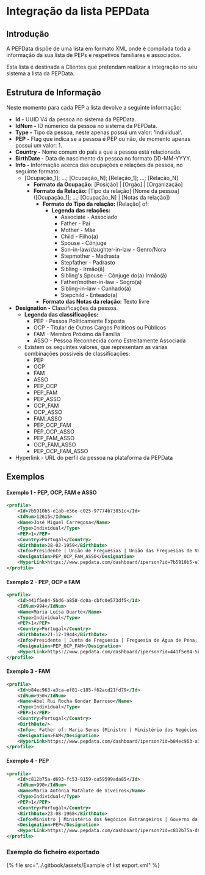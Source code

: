 # Integração da lista PEPData

## Introdução

A PEPData dispõe de uma lista em formato XML onde é compilada toda a informação da sua lista de PEPs e respetivos familiares e associados.

Esta lista é destinada a Clientes que pretendam realizar a integração no seu sistema a lista da PEPData.

## Estrutura de Informação

Neste momento para cada PEP a lista devolve a seguinte informação:

* **Id -** UUID V4 da pessoa no sistema da PEPData.
* **IdNum -** ID númerico da pessoa no sistema da PEPData.
* **Type -** Tipo da pessoa, neste apenas possui um valor: 'Individual'.
* **PEP -** Flag que indica se a pessoa é PEP ou não, de momento apenas possui um valor: 1.
* **Country -** Nome comum do país a que a pessoa está relacionada.
* **BirthDate -**  Data de nascimento da pessoa no formato DD-MM-YYYY.
* **Info -** Informação acerca das ocupações e relações da pessoa, no seguinte formato:
  * \[Ocupação\_1]; ...; \[Ocupação\_N]; \[Relação\_1]; ...; \[Relação\_N]
    * **Formato da Ocupação:** \[Posição] | \[Orgão] | \[Organização]
    * **Formato da Relação:** \[Tipo da relação] \[Nome da pessoa] (\[Ocupação\_1]; ...; \[Ocupação\_N] | \[Notas da relação])
      * **Formato do Tipo da relação:** \[Relação] of:&#x20;
        * **Legenda das relações:**
          * Associate - Associado
          * Father - Pai
          * Mother - Mãe
          * Child - Filho(a)
          * Spouse - Cônjuge
          * Son-in-law/daughter-in-law - Genro/Nora
          * Stepmother - Madrasta
          * Stepfather - Padrasto
          * Sibling - Irmão(ã)
          * Sibling's Spouse - Cônjuge do(a) Irmão(ã)
          * Father/mother-in-law - Sogro(a)
          * Sibling-in-law - Cunhado(a)
          * Stepchild - Enteado(a)
      * **Formato das Notas da relação:** Texto livre
* **Designation -** Classificações da pessoa.&#x20;
  * **Legenda das classificações:**
    * PEP - Pessoa Politicamente Exposta
    * OCP - Titular de Outros Cargos Políticos ou Públicos
    * FAM - Membro Próximo da Família
    * ASSO - Pessoa Reconhecida como Estreitamente Associada
  * Existem os seguintes valores, que representam as várias combinações possíveis de classificações:&#x20;
    * PEP
    * OCP&#x20;
    * FAM&#x20;
    * ASSO&#x20;
    * PEP\_OCP&#x20;
    * PEP\_FAM&#x20;
    * PEP\_ASSO&#x20;
    * OCP\_FAM&#x20;
    * OCP\_ASSO&#x20;
    * FAM\_ASSO&#x20;
    * PEP\_OCP\_FAM&#x20;
    * PEP\_OCP\_ASSO&#x20;
    * PEP\_FAM\_ASSO&#x20;
    * OCP\_FAM\_ASSO&#x20;
    * PEP\_OCP\_FAM\_ASSO
* Hyperlink - URL do perfil da pessoa na plataforma da PEPData

## Exemplos

#### Exemplo 1 -  PEP, OCP, FAM e ASSO

```xml
<profile>
	<Id>7b5910b5-e1ab-e56e-c025-97774b73851c</Id>
	<IdNum>12615</IdNum>
	<Name>José Miguel Carregosa</Name>
	<Type>Individual</Type>
	<PEP>1</PEP>
	<Country>Portugal</Country>
	<BirthDate>28-02-1959</BirthDate>
	<Info>Presidente | União de Freguesias | União das Freguesias de Verim, Friande e Ajude; Membro | Direção | E.P.A.V.E. - Escola Profissional do Alto Ave, E.M.; Sibling's Spouse of: Maria da Conceição Lourenço (JUIZ CONSELHEIRO | Secção de Contencioso Administrativo | S.T.A. - Supremo Tribunal Administrativo); Associate of: Idalina das Neves Nunes Lucas (Diretor | Direção | E.P.A.V.E. - Escola Profissional do Alto Ave, E.M.; Vereador | CÂMARA MUNICIPAL | Município de Guimarães | Beneficial Owner of company with VAT number: PT123456789)</Info>
	<Designation>PEP_OCP_FAM_ASSO</Designation>
	<HyperLink>https://www.pepdata.com/dashboard/iperson?id=7b5910b5-e1ab-e56e-c025-97774b73851c</HyperLink>
</profile>
```

#### Exemplo 2 - PEP, OCP e FAM

```xml
<profile>
	<Id>441f5e84-5bd6-a858-dc0a-cbfc0e573df5</Id>
	<IdNum>994</IdNum>
	<Name>Maria Luísa Duarte</Name>
	<Type>Individual</Type>
	<PEP>1</PEP>
	<Country>Portugal</Country>
	<BirthDate>21-12-1944</BirthDate>
	<Info>Presidente | Junta de Freguesia | Freguesia de Água de Pena; Membro | Comissão Regional | PS Madeira; Sibling of: António José Morgado Couchinho (Membro | Comissão Regional | PS Madeira)</Info>
	<Designation>PEP_OCP_FAM</Designation>
	<HyperLink>https://www.pepdata.com/dashboard/iperson?id=441f5e84-5bd6-a858-dc0a-cbfc0e573df5</HyperLink>
</profile>
```

#### Exemplo 3 - FAM

```xml
<profile>
	<Id>b84ec963-a3ca-ef81-c185-f62acd21fd79</Id>
	<IdNum>950</IdNum>
	<Name>Abel Rui Rocha Gondar Barroso</Name>
	<Type>Individual</Type>
	<PEP>1</PEP>
	<Country>Portugal</Country>
	<BirthDate/>
	<Info>; Father of: Maria Senos (Ministro | Ministério dos Negócios Estrangeiros | Governo da República Portuguesa)</Info>
	<Designation>FAM</Designation>
	<HyperLink>https://www.pepdata.com/dashboard/iperson?id=b84ec963-a3ca-ef81-c185-f62acd21fd79</HyperLink>
</profile>
```

#### Exemplo 4 - PEP

```xml
<profile>
	<Id>c812b75a-d693-fc53-9159-ca59599ada85</Id>
	<IdNum>990</IdNum>
	<Name>Maria Antónia Matalote de Viveiros</Name>
	<Type>Individual</Type>
	<PEP>1</PEP>
	<Country>Portugal</Country>
	<BirthDate>23-08-1968</BirthDate>
	<Info>Ministro | Ministério dos Negócios Estrangeiros | Governo da República Portuguesa</Info>
	<Designation>PEP</Designation>
	<HyperLink>https://www.pepdata.com/dashboard/iperson?id=c812b75a-d693-fc53-9159-ca59599ada85</HyperLink>
</profile>
```



### Exemplo do ficheiro exportado

{% file src="../.gitbook/assets/Example of list export.xml" %}
